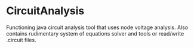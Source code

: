 # CircuitAnalysis
Functioning java circuit analysis tool that uses node voltage analysis. Also contains rudimentary system of equations solver and tools or read/write .circuit files.
